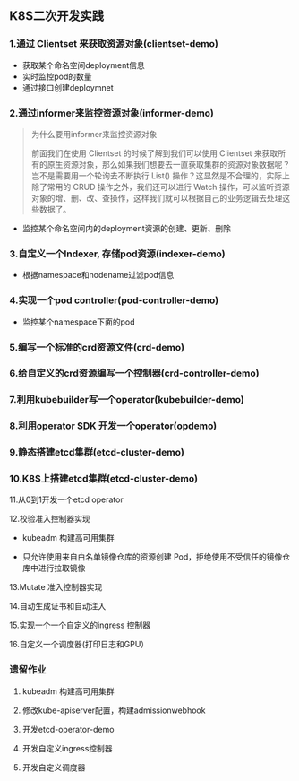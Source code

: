 ## K8S二次开发实践

### 1.通过 Clientset 来获取资源对象(clientset-demo)

- 获取某个命名空间deployment信息
- 实时监控pod的数量
- 通过接口创建deploymnet

### 2.通过informer来监控资源对象(informer-demo)

> 为什么要用informer来监控资源对象
>
> 前面我们在使用 Clientset 的时候了解到我们可以使用 Clientset 来获取所有的原生资源对象，那么如果我们想要去一直获取集群的资源对象数据呢？岂不是需要用一个轮询去不断执行 List() 操作？这显然是不合理的，实际上除了常用的 CRUD 操作之外，我们还可以进行 Watch 操作，可以监听资源对象的增、删、改、查操作，这样我们就可以根据自己的业务逻辑去处理这些数据了。

* 监控某个命名空间内的deployment资源的创建、更新、删除

### 3.自定义一个Indexer, 存储pod资源(indexer-demo)

* 根据namespace和nodename过滤pod信息


### 4.实现一个pod controller(pod-controller-demo)

* 监控某个namespace下面的pod

### 5.编写一个标准的crd资源文件(crd-demo)



### 6.给自定义的crd资源编写一个控制器(crd-controller-demo)



### 7.利用kubebuilder写一个operator(kubebuilder-demo)



### 8.利用operator SDK 开发一个operator(opdemo)



### 9.静态搭建etcd集群(etcd-cluster-demo)



### 10.K8S上搭建etcd集群(etcd-cluster-demo)

11.从0到1开发一个etcd operator

12.校验准入控制器实现

* kubeadm 构建高可用集群

* 只允许使用来自白名单镜像仓库的资源创建 Pod，拒绝使用不受信任的镜像仓库中进行拉取镜像

13.Mutate 准入控制器实现

14.自动生成证书和自动注入

15.实现一个一个自定义的ingress 控制器

16.自定义一个调度器(打印日志和GPU）





### 遗留作业

1. kubeadm 构建高可用集群

2. 修改kube-apiserver配置，构建admissionwebhook

3. 开发etcd-operator-demo

4. 开发自定义ingress控制器

5. 开发自定义调度器

   